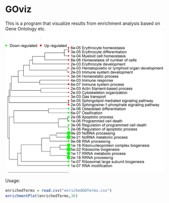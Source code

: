 # GOviz
This is a program that visualize results from enrichment analysis based on Gene Ontology etc.
![alt text](https://raw.githubusercontent.com/gexijin/GOviz/master/enrichmentPlot.png "Logo Title Text 1")

Usage:
```R
enrichedTerms = read.csv("enrichedGOTerms.csv")
enrichmentPlot(enrichedTerms,36)
```

